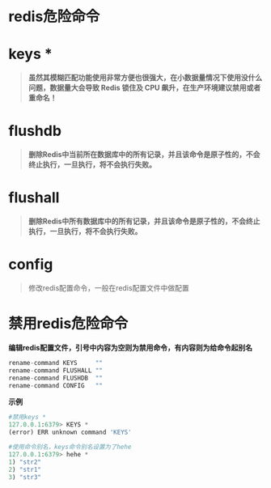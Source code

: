 # redis危险命令



# keys *

> **虽然其模糊匹配功能使用非常方便也很强大，在小数据量情况下使用没什么问题，数据量大会导致 Redis 锁住及 CPU 飙升，在生产环境建议禁用或者重命名！**



# flushdb

> **删除Redis中当前所在数据库中的所有记录，并且该命令是原子性的，不会终止执行，一旦执行，将不会执行失败。**



# flushall

> **删除Redis中所有数据库中的所有记录，并且该命令是原子性的，不会终止执行，一旦执行，将不会执行失败。**



# config

> 修改redis配置命令，一般在redis配置文件中做配置





# 禁用redis危险命令

**编辑redis配置文件，引号中内容为空则为禁用命令，有内容则为给命令起别名**

```python
rename-command KEYS     ""
rename-command FLUSHALL ""
rename-command FLUSHDB  ""
rename-command CONFIG   ""
```



**示例**

```python
#禁用keys *
127.0.0.1:6379> KEYS *
(error) ERR unknown command 'KEYS'

#使用命令别名，keys命令别名设置为了hehe
127.0.0.1:6379> hehe *
1) "str2"
2) "str1"
3) "str3"
```

